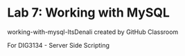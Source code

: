 # Lab 7: Working with MySQL
working-with-mysql-ItsDenali created by GitHub Classroom

For DIG3134 - Server Side Scripting
